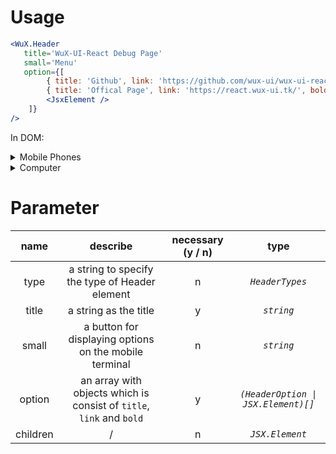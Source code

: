 # Usage

```jsx
<WuX.Header
   title='WuX-UI-React Debug Page'
   small='Menu'
   option={[
        { title: 'Github', link: 'https://github.com/wux-ui/wux-ui-react-docs' },
        { title: 'Offical Page', link: 'https://react.wux-ui.tk/', bold: true },
        <JsxElement />
    ]}
/>
```

In DOM: 
<details>
<summary>Mobile Phones</summary>

<wux-html>
<nav class="wux-header wux-header-fixed"><span class="wux-header-title">WuX-UI-React</span><button class="wux-header-small-option-group">Menu</button><span class="wux-header-option-group"><a class="wux-header-option" href="https://react-docs.wux-ui.tk/">Docs</a><a class="wux-header-option" href="https://github.com/wux-ui/wux-ui-react">Github</a></span></nav>
</wux-html>

</details>

<details>
<summary>Computer</summary>

<wux-html-full>
<nav class="wux-header wux-header-fixed"><span class="wux-header-title">WuX-UI-React</span><button class="wux-header-small-option-group">Menu</button><span class="wux-header-option-group"><a class="wux-header-option" href="https://react-docs.wux-ui.tk/">Docs</a><a class="wux-header-option" href="https://github.com/wux-ui/wux-ui-react">Github</a></span></nav>
</wux-html-full>

</details>

# Parameter

name|describe|necessary (y / n)|type
:-:|:-:|:-:|:-:
type|a string to specify the type of Header element|n|*`HeaderTypes`*
title|a string as the title|y|*`string`*
small|a button for displaying options on the mobile terminal|n|*`string`*
option|an array with objects which is consist of `title`, `link` and `bold`|y|*`(HeaderOption \| JSX.Element)[]`*
children|/|n|*`JSX.Element`*